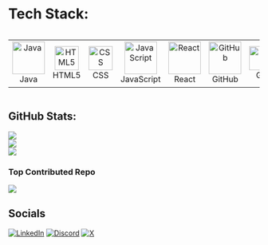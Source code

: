 

# Tech Stack:
<div style="display: flex; align-items: center; justify-content: center">
  <table>
    <tr>
      <td align="center" width="96">
        <img src="https://techstack-generator.vercel.app/java-icon.svg" alt="Java" width="65" height="65" />
        <br>Java
      </td>
      <td align="center" width="96">
        <img src="https://skillicons.dev/icons?i=html" alt="HTML5" width="48" height="48" />
        <br>HTML5
      </td>
      <td align="center" width="96">
        <img src="https://skillicons.dev/icons?i=css" alt="CSS" width="48" height="48" />
        <br>CSS
      </td>
      <td align="center" width="96">
        <img src="https://techstack-generator.vercel.app/js-icon.svg" alt="JavaScript" width="65" height="65" />
        <br>JavaScript
      </td>
      <td align="center" width="96">
        <img src="https://techstack-generator.vercel.app/react-icon.svg" alt="React" width="65" height="65" />
        <br>React
      </td>
      <td align="center" width="96">
        <img src="https://techstack-generator.vercel.app/github-icon.svg" alt="GitHub" width="65" height="65" />
        <br>GitHub
      </td>
      <td align="center" width="96">
        <img src="https://user-images.githubusercontent.com/25181517/192108372-f71d70ac-7ae6-4c0d-8395-51d8870c2ef0.png" alt="Git" width="48" height="48" />
        <br>Git
      </td>
      <td align="center" width="96">
        <img src="https://skillicons.dev/icons?i=mongodb" alt="MongoDB" width="48" height="48" />
        <br>MongoDB
      </td>
      <td align="center" width="96">
        <img src="https://skillicons.dev/icons?i=nodejs" alt="Node.js" width="48" height="48" />
        <br>Node.js
      </td>
      <td align="center" width="96">
        <img src="https://skillicons.dev/icons?i=vscode" alt="VS Code" width="48" height="48" />
        <br>VS Code
      </td>
    </tr>
  </table>
</div>

## GitHub Stats:
![](https://github-readme-stats.vercel.app/api?username=TejasNarkhede&theme=noctis_minimus&hide_border=false&include_all_commits=false&count_private=false)<br/>
![](https://github-readme-streak-stats.herokuapp.com/?user=TejasNarkhede&theme=noctis_minimus&hide_border=false)<br/>
![](https://github-readme-stats.vercel.app/api/top-langs/?username=TejasNarkhede&theme=noctis_minimus&hide_border=false&include_all_commits=false&count_private=false&layout=compact)

### Top Contributed Repo
![](https://github-contributor-stats.vercel.app/api?username=TejasNarkhede&limit=5&theme=noctis_minimus&combine_all_yearly_contributions=true)

<!-- Proudly created with GPRM ( https://gprm.itsvg.in ) -->

## Socials
[![LinkedIn](https://img.shields.io/badge/LinkedIn-%230077B5.svg?logo=linkedin&logoColor=white)](https://linkedin.com/in/www.linkedin.com/in/tejas-narkhede-853609273) 
[![Discord](https://img.shields.io/badge/Discord-%237289DA.svg?logo=discord&logoColor=white)](https://discord.gg/https://discord.gg/9QVhaSFC) 
[![X](https://img.shields.io/badge/X-black.svg?logo=X&logoColor=white)](https://x.com/TejasSNarkhede)
